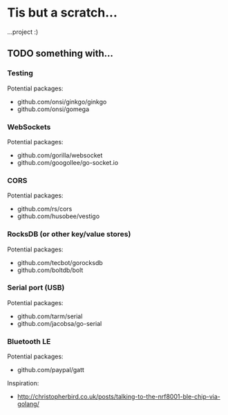 # Tis but a scratch...

...project :)

## TODO something with...

### Testing
Potential packages:
- github.com/onsi/ginkgo/ginkgo
- github.com/onsi/gomega

### WebSockets
Potential packages:
- github.com/gorilla/websocket
- github.com/googollee/go-socket.io

### CORS
Potential packages:
- github.com/rs/cors
- github.com/husobee/vestigo

### RocksDB (or other key/value stores)
Potential packages:
- github.com/tecbot/gorocksdb
- github.com/boltdb/bolt

### Serial port (USB)
Potential packages:
- github.com/tarm/serial
- github.com/jacobsa/go-serial

### Bluetooth LE
Potential packages:
- github.com/paypal/gatt

Inspiration:
- http://christopherbird.co.uk/posts/talking-to-the-nrf8001-ble-chip-via-golang/
